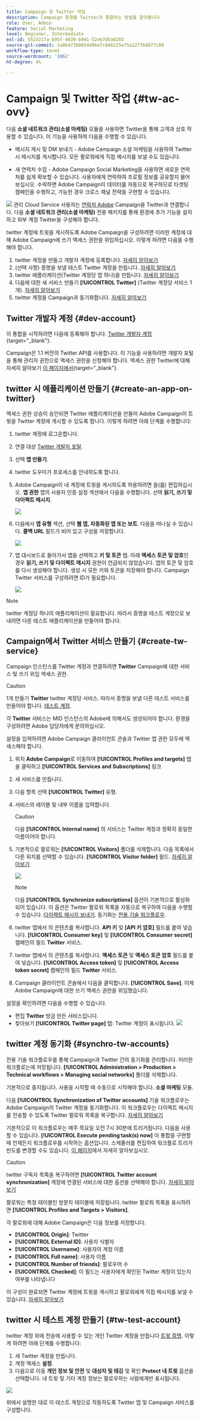 ```yaml
---
title: Campaign 및 Twitter 작업
description: Campaign 환경을 Twitter과 통합하는 방법을 알아봅니다
role: User, Admin
feature: Social Marketing
level: Beginner, Intermediate
exl-id: 5523217a-b95f-4639-b941-52eb7d5a0203
source-git-commit: 1a0b473b005449be7c846225e75a227f6d877c88
workflow-type: tm+mt
source-wordcount: '1062'
ht-degree: 4%

---
```


# Campaign 및 Twitter 작업 {#tw-ac-ovv}

다음 **소셜 네트워크 관리(소셜 마케팅)** 모듈을 사용하면 Twitter을 통해 고객과 상호 작용할 수 있습니다. 이 기능을 사용하여 다음을 수행할 수 있습니다.

* 메시지 게시 및 DM 보내기 - Adobe Campaign 소셜 마케팅을 사용하여 Twitter 시 메시지를 게시합니다. 모든 팔로워에게 직접 메시지를 보낼 수도 있습니다.

* 새 연락처 수집 - Adobe Campaign Social Marketing을 사용하면 새로운 연락처를 쉽게 확보할 수 있습니다. 사용자에게 연락하여 프로필 정보를 공유할지 물어보십시오. 수락하면 Adobe Campaign이 데이터를 자동으로 복구하므로 타겟팅 캠페인을 수행하고, 가능한 경우 크로스 채널 전략을 구현할 수 있습니다.

![](../assets/do-not-localize/speech.png) 관리 Cloud Service 사용자는 [연락처 Adobe](../start/campaign-faq.md#support) Campaign을 Twitter과 연결합니다. 다음  **소셜 네트워크 관리(소셜 마케팅)** 전용 패키지를 통해 환경에 추가 기능을 설치하고 외부 계정 Twitter을 구성해야 합니다.


twitter 계정에 트윗을 게시하도록 Adobe Campaign을 구성하려면 이러한 계정에 대해 Adobe Campaign에 쓰기 액세스 권한을 위임하십시오. 이렇게 하려면 다음을 수행해야 합니다.

1. twitter 계정을 만들고 개발자 계정에 등록합니다. [자세히 알아보기](#dev-account)
1. (선택 사항) 증명을 보낼 테스트 Twitter 계정을 만듭니다. [자세히 알아보기](#tw-test-account)
1. twitter 애플리케이션(Twitter 계정당 앱 하나)을 만듭니다. [자세히 알아보기](#create-an-app-on-twitter)
1. 다음에 대한 새 서비스 만들기 **[!UICONTROL Twitter]** (Twitter 계정당 서비스 1개). [자세히 알아보기](#create-tw-service)
1. twitter 계정을 Campaign과 동기화합니다. [자세히 알아보기](#synchro-tw-accounts)

## Twitter 개발자 계정 {#dev-account}

이 통합을 시작하려면 다음에 등록해야 합니다. [Twitter 개발자 계정](https://developer.twitter.com){target="_blank"}.

Campaign은 1.1 버전의 Twitter API를 사용합니다. 이 기능을 사용하려면 개발자 포털을 통해 관리자 권한으로 액세스 권한을 신청해야 합니다. 액세스 권한 Twitter에 대해 자세히 알아보기 [이 페이지에서](https://developer.twitter.com/en/portal/products/elevated){target="_blank"}.

## twitter 시 애플리케이션 만들기 {#create-an-app-on-twitter}

액세스 권한 상승이 승인되면 Twitter 애플리케이션을 만들어 Adobe Campaign이 트윗을 Twitter 계정에 게시할 수 있도록 합니다. 이렇게 하려면 아래 단계를 수행합니다:

1. twitter 계정에 로그온합니다.
1. 연결 대상 [Twitter 개발자 포털](https://developer.twitter.com/en/apps).
1. 선택 **앱 만들기**.
1. twitter 도우미가 프로세스를 안내하도록 합니다.
1. Adobe Campaign이 내 계정에 트윗을 게시하도록 허용하려면 을(를) 편집하십시오. **앱 권한** 앱의 사용자 인증 설정 섹션에서 다음을 수행합니다. 선택 **읽기, 쓰기 및 다이렉트 메시지**.

   ![](assets/tw-permissions.png)

1. 다음에서 **앱 유형** 섹션, 선택 **웹 앱, 자동화된 앱 또는 보트**. 다음을 떠나실 수 있습니다. **콜백 URL** 필드가 비어 있고 구성을 저장합니다.

   ![](assets/tw-app-type.png)

1. 앱 대시보드로 돌아가서 앱을 선택하고 **키 및 토큰** 탭. 아래 **액세스 토큰 및 암호**&#x200B;인 경우 **읽기, 쓰기 및 다이렉트 메시지** 권한이 언급되지 않았습니다. 앱의 토큰 및 암호를 다시 생성해야 합니다. 생성 시 모든 키와 토큰을 저장해야 합니다. Campaign Twitter 서비스를 구성하려면 ID가 필요합니다.

   ![](assets/tw-permissions-check.png)


>[!NOTE]
>
>twitter 계정당 하나의 애플리케이션이 필요합니다. 따라서 증명을 테스트 계정으로 보내려면 다른 테스트 애플리케이션을 만들어야 합니다.
>

## Campaign에서 Twitter 서비스 만들기 {#create-tw-service}

Campaign 인스턴스를 Twitter 계정과 연결하려면 **Twitter** Campaign에 대한 서비스 및 쓰기 위임 액세스 권한.

>[!CAUTION]
>
>1개 만들기 **Twitter** twitter 계정당 서비스. 따라서 증명을 보낼 다른 테스트 서비스를 만들어야 합니다. [테스트 계정](#tw-test-account).
>
>각 **Twitter** 서비스는 MID 인스턴스의 Adobe에 의해서도 생성되어야 합니다. 환경을 구성하려면 Adobe 담당자에게 문의하십시오.
>

설정을 입력하려면 Adobe Campaign 클라이언트 콘솔과 Twitter 앱 권한 모두에 액세스해야 합니다.

1. 위치 **Adobe Campaign**&#x200B;로 이동하여 **[!UICONTROL Profiles and targets]** 탭을 클릭하고 **[!UICONTROL Services and Subscriptions]** 링크
1. 새 서비스를 만듭니다.
1. 다음 항목 선택 **[!UICONTROL Twitter]** 유형.
1. 서비스의 레이블 및 내부 이름을 입력합니다.

   >[!CAUTION]
   >
   >다음 **[!UICONTROL Internal name]** 의 서비스는 Twitter 계정과 정확히 동일한 이름이어야 합니다.
   >

1. 기본적으로 팔로워는 **[!UICONTROL Visitors]** 폴더를 삭제합니다. 다음 목록에서 다른 위치를 선택할 수 있습니다. **[!UICONTROL Visitor folder]** 필드. [자세히 알아보기](../send/twitter.md#direct-tw-messages)

   ![](assets/tw-service-in-ac.png)

   >[!NOTE]
   >
   >다음 **[!UICONTROL Synchronize subscriptions]** 옵션이 기본적으로 활성화되어 있습니다. 이 옵션은 Twitter 팔로워 목록을 자동으로 복구하여 다음을 수행할 수 있습니다. [다이렉트 메시지 보내기](../send/twitter.md#direct-tw-messages). 동기화는 [전용 기술 워크플로우](#synchro-tw-accounts).

1. twitter 앱에서 의 콘텐츠를 복사합니다. **API 키** 및 **[API 키 암호]** 필드를 붙여 넣습니다. **[!UICONTROL Consumer key]** 및 **[!UICONTROL Consumer secret]** 캠페인의 필드 **Twitter** 서비스.

1. twitter 앱에서 의 콘텐츠를 복사합니다. **액세스 토큰** 및 **액세스 토큰 암호** 필드를 붙여 넣습니다. **[!UICONTROL Access token]** 및 **[!UICONTROL Access token secret]** 캠페인의 필드 **Twitter** 서비스.

1. Campaign 클라이언트 콘솔에서 다음을 클릭합니다. **[!UICONTROL Save]**. 이제 Adobe Campaign에 대한 쓰기 액세스 권한을 위임했습니다.

설정을 확인하려면 다음을 수행할 수 있습니다.

* 편집 **Twitter** 방금 만든 서비스입니다.
* 찾아보기 **[!UICONTROL Twitter page]** 탭: Twitter 계정이 표시됩니다.
  ![](assets/tw-page.png)


## twitter 계정 동기화 {#synchro-tw-accounts}

전용 기술 워크플로우를 통해 Campaign과 Twitter 간의 동기화를 관리합니다. 이러한 워크플로는에 저장됩니다. **[!UICONTROL Administration > Production > Technical workflows > Managing social networks]** 폴더를 삭제합니다.

기본적으로 중지됩니다. 사용을 시작할 때 수동으로 시작해야 합니다. **소셜 마케팅** 모듈.

다음 **[!UICONTROL Synchronization of Twitter accounts]** 기술 워크플로우는 Adobe Campaign의 Twitter 계정을 동기화합니다. 이 워크플로우는 다이렉트 메시지를 전송할 수 있도록 Twitter 팔로워 목록을 복구합니다. [자세히 알아보기](../send/twitter.md#direct-tw-messages)

기본적으로 이 워크플로우는 매주 목요일 오전 7시 30분에 트리거됩니다. 다음을 사용할 수 있습니다. **[!UICONTROL Execute pending task(s) now]** 이 통합을 구현할 때 언제든지 워크플로우를 시작하는 옵션입니다.  스케줄러를 편집하여 워크플로 트리거 빈도를 변경할 수도 있습니다. [이 페이지](../../automation/workflow/scheduler.md)에서 자세히 알아보십시오.

>[!CAUTION]
>
>twitter 구독자 목록을 복구하려면 **[!UICONTROL Twitter account synchronization]** 계정에 연결된 서비스에 대한 옵션을 선택해야 합니다. [자세히 알아보기](#create-tw-service)

팔로워는 특정 테이블인 방문자 테이블에 저장됩니다. twitter 팔로워 목록을 표시하려면 **[!UICONTROL Profiles and Targets > Visitors]**.

각 팔로워에 대해 Adobe Campaign은 다음 정보를 저장합니다.

* **[!UICONTROL Origin]**: Twitter
* **[!UICONTROL External ID]**: 사용자 식별자
* **[!UICONTROL Username]**: 사용자의 계정 이름
* **[!UICONTROL Full name]**: 사용자 이름
* **[!UICONTROL Number of friends]**: 팔로우어 수
* **[!UICONTROL Checked]**: 이 필드는 사용자에게 확인된 Twitter 계정이 있는지 여부를 나타냅니다

이 구성이 완료되면 Twitter 계정에 트윗을 게시하고 팔로워에게 직접 메시지를 보낼 수 있습니다. [자세히 알아보기](../send/twitter.md)

## twitter 시 테스트 계정 만들기 {#tw-test-account}

twitter 계정 외에 전송에 사용할 수 있는 개인 Twitter 계정을 만듭니다 [트윗 증명](../send/twitter.md#send-tw-proofs). 이렇게 하려면 아래 단계를 수행합니다:

1. 새 Twitter 계정을 만듭니다.
1. 계정 액세스  **설정**.
1. 다음으로 이동 **개인 정보 및 안전** 및 **대상자 및 태깅** 및 확인 **Protect 내 트윗** 옵션을 선택합니다. 내 트윗 및 기타 계정 정보는 팔로우하는 사람에게만 표시됩니다.

![](assets/social_tw_test_page.png)

위에서 설명한 대로 이 테스트 계정으로 작동하도록 Twitter 앱 및 Campaign 서비스를 구성합니다.
